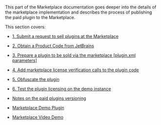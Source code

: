 [//]: # (title: Trying Out the Marketplace)

This part of the Marketplace documentation goes deeper into the details of the marketplace implementation and describes the process of publishing the paid plugin to the Marketplace.

This section covers:

* [1. Submit a request to sell plugins at the Marketplace](submit-a-request-to-sell-plugins-at-the-marketplace.md)

* [2. Obtain a Product Code from JetBrains](obtain-a-product-code-from-jetbrains.md)

* [3. Prepare a plugin to be sold via the marketplace [plugin.xml parameters]](prepare-a-plugin-to-be-sold-via-the-marketplace.md)

* [4. Add marketplace license verification calls to the plugin code](add-marketplace-license-verification-calls-to-the-plugin-code.md)

* [5. Obfuscate the plugin](obfuscate-the-plugin.md)

* [6. Test the plugin licensing on the demo instance](test-the-plugin-licensing-on-the-demo-instance.md)

* [Notes on the paid plugins versioning](notes-on-the-paid-plugins-versioning.md)

* [Marketplace Demo Plugin](marketplace-demo-plugin.md)

* [Marketplace Video Demo](marketplace-video-demo.md)

